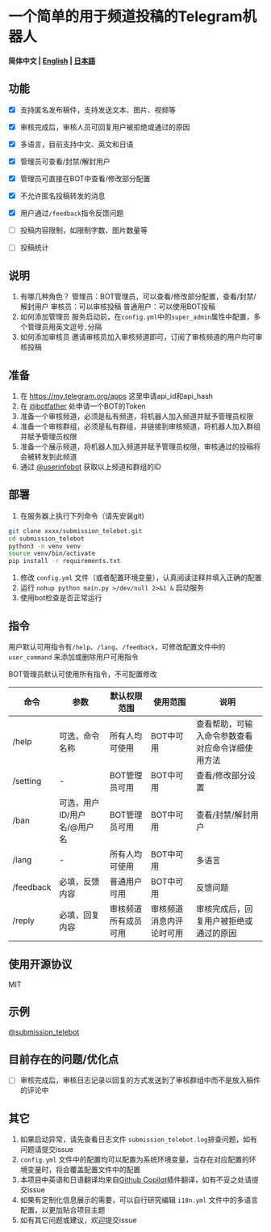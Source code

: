 # 一个简单的用于频道投稿的Telegram机器人

**简体中文 | [English](./README.md) | [日本語](./README_JP.md)**<br>

## 功能
- [x] 支持匿名发布稿件，支持发送文本、图片、视频等
- [x] 审核完成后，审核人员可回复用户被拒绝或通过的原因
- [x] 多语言，目前支持中文、英文和日语
- [x] 管理员可查看/封禁/解封用户
- [x] 管理员可直接在BOT中查看/修改部分配置
- [x] 不允许匿名投稿转发的消息
- [x] 用户通过`/feedback`指令反馈问题

- [ ] 投稿内容限制，如限制字数、图片数量等
- [ ] 投稿统计

## 说明
1. 有哪几种角色？
    管理员：BOT管理员，可以查看/修改部分配置，查看/封禁/解封用户
    审核员：可以审核投稿
    普通用户：可以使用BOT投稿
1. 如何添加管理员
    服务启动前，在`config.yml`中的`super_admin`属性中配置，多个管理员用英文逗号`,`分隔
1. 如何添加审核员
    邀请审核员加入审核频道即可，订阅了审核频道的用户均可审核投稿

## 准备
1. 在 https://my.telegram.org/apps 这里申请api_id和api_hash
1. 在 [@botfather](https://t.me/botfather) 处申请一个BOT的Token
1. 准备一个审核频道，必须是私有频道，将机器人加入频道并赋予管理员权限
1. 准备一个审核群组，必须是私有群组，并链接到审核频道，将机器人加入群组并赋予管理员权限
1. 准备一个展示频道，将机器人加入频道并赋予管理员权限，审核通过的投稿将会被转发到此频道
1. 通过 [@userinfobot](https://t.me/userinfobot) 获取以上频道和群组的ID

## 部署
1. 在服务器上执行下列命令（请先安装git)
```bash
git clone xxxx/submission_telebot.git
cd submission_telebot
python3 -m venv venv
source venv/bin/activate
pip install -r requirements.txt
```
1. 修改 `config.yml` 文件（或者配置环境变量），认真阅读注释并填入正确的配置
1. 运行 `nohup python main.py >/dev/null 2>&1 &` 启动服务
1. 使用bot检查是否正常运行

## 指令

用户默认可用指令有`/help`、`/lang`、`/feedback`，可修改配置文件中的 `user_command` 来添加或删除用户可用指令

BOT管理员默认可使用所有指令，不可配置修改

| 命令      | 参数                        | 默认权限范围         | 使用范围                 | 说明                                             |
| --------- | --------------------------- | -------------------- | ------------------------ | ------------------------------------------------ |
| /help     | 可选，命令名称              | 所有人均可使用       | BOT中可用                | 查看帮助，可输入命令参数查看对应命令详细使用方法 |
| /setting  | -                           | BOT管理员可用        | BOT中可用                | 查看/修改部分设置                                |
| /ban      | 可选，用户ID/用户名/@用户名 | BOT管理员可用        | BOT中可用                | 查看/封禁/解封用户                               |
| /lang     | -                           | 所有人均可使用       | BOT中可用                | 多语言                                           |
| /feedback | 必填，反馈内容              | 普通用户可用         | BOT中可用                | 反馈问题                                         |
| /reply    | 必填，回复内容              | 审核频道所有成员可用 | 审核频道消息内评论时可用 | 审核完成后，回复用户被拒绝或通过的原因           |

## 使用开源协议
MIT

## 示例
[@submission_telebot](https://t.me/submission_telebot)

## 目前存在的问题/优化点
- [ ] 审核完成后，审核日志记录以回复的方式发送到了审核群组中而不是放入稿件的评论中

## 其它
1. 如果启动异常，请先查看日志文件 `submission_telebot.log`排查问题，如有问题请提交issue
1. `config.yml` 文件中的配置均可以配置为系统环境变量，当存在对应配置的环境变量时，将会覆盖配置文件中的配置
1. 本项目中英语和日语翻译均来自[Github Copilot](https://github.com/features/copilot)插件翻译，如有不妥之处请提交issue
1. 如果有定制化信息展示的需要，可以自行研究编辑 `i18n.yml` 文件中的多语言配置，以更加贴合项目主题
1. 如有其它问题或建议，欢迎提交issue